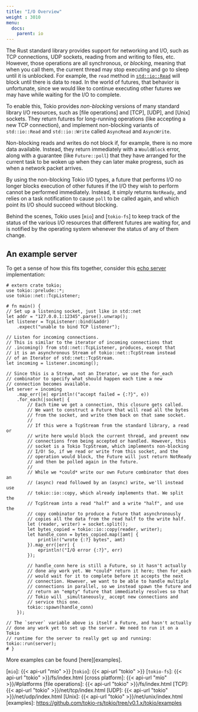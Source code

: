 ```yaml
---
title: "I/O Overview"
weight : 3010
menu:
  docs:
    parent: io
---
```


The Rust standard library provides support for networking and I/O, such
as TCP connections, UDP sockets, reading from and writing to files, etc.
However, those operations are all synchronous, or _blocking_, meaning
that when you call them, the current thread may stop executing and go to
sleep until it is unblocked. For example, the `read` method in
[`std::io::Read`] will block until there is data to read. In the world
of futures, that behavior is unfortunate, since we would like to
continue executing other futures we may have while waiting for the I/O
to complete.

To enable this, Tokio provides _non-blocking_ versions of many standard
library I/O resources, such as [file operations] and [TCP], [UDP], and
[Unix] sockets. They return futures for long-running operations (like
accepting a new TCP connection), and implement non-blocking variants of
`std::io::Read` and `std::io::Write` called `AsyncRead` and
`AsyncWrite`.

Non-blocking reads and writes do not block if, for example, there is no
more data available. Instead, they return immediately with a
`WouldBlock` error, along with a guarantee (like `Future::poll`) that
they have arranged for the current task to be woken up when they can
later make progress, such as when a network packet arrives.

By using the non-blocking Tokio I/O types, a future that performs I/O
no longer blocks execution of other futures if the I/O they wish to
perform cannot be performed immediately. Instead, it simply returns
`NotReady`, and relies on a task notification to cause `poll` to be
called again, and which point its I/O should succeed without blocking.

Behind the scenes, Tokio uses [`mio`] and [`tokio-fs`] to keep track of
the status of the various I/O resources that different futures are
waiting for, and is notified by the operating system whenever the status
of any of them change.

## An example server

To get a sense of how this fits together, consider this [echo
server](https://tools.ietf.org/html/rfc862) implementation:

```rust,no_run
# extern crate tokio;
use tokio::prelude::*;
use tokio::net::TcpListener;

# fn main() {
// Set up a listening socket, just like in std::net
let addr = "127.0.0.1:12345".parse().unwrap();
let listener = TcpListener::bind(&addr)
    .expect("unable to bind TCP listener");

// Listen for incoming connections.
// This is similar to the iterator of incoming connections that
// .incoming() from std::net::TcpListener, produces, except that
// it is an asynchronous Stream of tokio::net::TcpStream instead
// of an Iterator of std::net::TcpStream.
let incoming = listener.incoming();

// Since this is a Stream, not an Iterator, we use the for_each
// combinator to specify what should happen each time a new
// connection becomes available.
let server = incoming
    .map_err(|e| eprintln!("accept failed = {:?}", e))
    .for_each(|socket| {
        // Each time we get a connection, this closure gets called.
        // We want to construct a Future that will read all the bytes
        // from the socket, and write them back on that same socket.
        //
        // If this were a TcpStream from the standard library, a read or
        // write here would block the current thread, and prevent new
        // connections from being accepted or handled. However, this
        // socket is a Tokio TcpStream, which implements non-blocking
        // I/O! So, if we read or write from this socket, and the
        // operation would block, the Future will just return NotReady
        // and then be polled again in the future.
        //
        // While we *could* write our own Future combinator that does an
        // (async) read followed by an (async) write, we'll instead use
        // tokio::io::copy, which already implements that. We split the
        // TcpStream into a read "half" and a write "half", and use the
        // copy combinator to produce a Future that asynchronously
        // copies all the data from the read half to the write half.
        let (reader, writer) = socket.split();
        let bytes_copied = tokio::io::copy(reader, writer);
        let handle_conn = bytes_copied.map(|amt| {
            println!("wrote {:?} bytes", amt)
        }).map_err(|err| {
            eprintln!("I/O error {:?}", err)
        });

        // handle_conn here is still a Future, so it hasn't actually
        // done any work yet. We *could* return it here; then for_each
        // would wait for it to complete before it accepts the next
        // connection. However, we want to be able to handle multiple
        // connections in parallel, so we instead spawn the future and
        // return an "empty" future that immediately resolves so that
        // Tokio will _simultaneously_ accept new connections and
        // service this one.
        tokio::spawn(handle_conn)
    });

// The `server` variable above is itself a Future, and hasn't actually
// done any work yet to set up the server. We need to run it on a Tokio
// runtime for the server to really get up and running:
tokio::run(server);
# }
```

More examples can be found [here][examples].

[`std::io::Read`]: https://doc.rust-lang.org/std/io/trait.Read.html
[`mio`]: {{< api-url "mio" >}}
[`tokio`]: {{< api-url "tokio" >}}
[`tokio-fs`]: {{< api-url "tokio" >}}/fs/index.html
[cross platform]: {{< api-url "mio" >}}/#platforms
[file operations]: {{< api-url "tokio" >}}/fs/index.html
[TCP]: {{< api-url "tokio" >}}/net/tcp/index.html
[UDP]: {{< api-url "tokio" >}}/net/udp/index.html
[Unix]: {{< api-url "tokio" >}}/net/unix/index.html
[examples]: https://github.com/tokio-rs/tokio/tree/v0.1.x/tokio/examples
